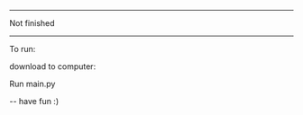 -------------------
Not finished

-----------------
To run:

download to computer:

Run main.py

-- have fun :)

